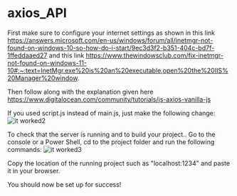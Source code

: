 # axios_API

First make sure to configure your internet settings as shown in this link
https://answers.microsoft.com/en-us/windows/forum/all/inetmgr-not-found-on-windows-10-so-how-do-i-start/9ec3d3f2-b351-404c-bd7f-1ffeddaaed27
and this link
https://www.thewindowsclub.com/fix-inetmgr-not-found-on-windows-11-10#:~:text=InetMgr.exe%20is%20an%20executable,open%20the%20IIS%20Manager%20window.

Then follow along with the explanation given here
https://www.digitalocean.com/community/tutorials/js-axios-vanilla-js

If you used script.js instead of main.js, just make the following change:
![it worked2](https://user-images.githubusercontent.com/53035581/181639671-bb070e06-4872-49b9-a0a0-c73a9f95c556.png)

To check that the server is running and to build your project.. Go to the console or a Power Shell, cd to the project folder and run the following commands:
![it worked3](https://user-images.githubusercontent.com/53035581/181639946-b47dd6da-bed5-47e7-a0d4-a145b72e45a1.png)

Copy the location of the running project such as "localhost:1234" and paste it in your browser.

You should now be set up for success!
